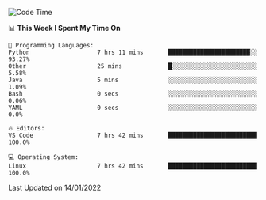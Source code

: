 <!--START_SECTION:waka-->
![Code Time](http://img.shields.io/badge/Code%20Time-837%20hrs%2042%20mins-blue)

📊 **This Week I Spent My Time On** 

```text
💬 Programming Languages: 
Python                   7 hrs 11 mins       ███████████████████████░░   93.27% 
Other                    25 mins             █░░░░░░░░░░░░░░░░░░░░░░░░   5.58% 
Java                     5 mins              ░░░░░░░░░░░░░░░░░░░░░░░░░   1.09% 
Bash                     0 secs              ░░░░░░░░░░░░░░░░░░░░░░░░░   0.06% 
YAML                     0 secs              ░░░░░░░░░░░░░░░░░░░░░░░░░   0.0%

🔥 Editors: 
VS Code                  7 hrs 42 mins       █████████████████████████   100.0%

💻 Operating System: 
Linux                    7 hrs 42 mins       █████████████████████████   100.0%

```


 Last Updated on 14/01/2022
<!--END_SECTION:waka-->
